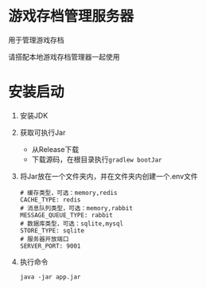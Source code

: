 # 游戏存档管理服务器

用于管理游戏存档

请搭配本地游戏存档管理器一起使用

# 安装启动

 1. 安装JDK

 2. 获取可执行Jar

    * 从Release下载
    * 下载源码，在根目录执行``gradlew bootJar``

 3. 将Jar放在一个文件夹内，并在文件夹内创建一个.env文件

    ```.env
    # 缓存类型，可选：memory,redis
    CACHE_TYPE: redis
    # 消息队列类型，可选：memory,rabbit
    MESSAGE_QUEUE_TYPE: rabbit
    # 数据库类型，可选：sqlite,mysql
    STORE_TYPE: sqlite
    # 服务器开放端口
    SERVER_PORT: 9001
    ```

 4. 执行命令

    ```shell
    java -jar app.jar
    ```

    